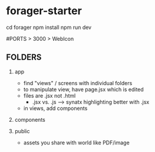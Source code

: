 # forager-starter

cd forager
npm install
npm run dev

#PORTS > 3000 > WebIcon


FOLDERS
-----------------

1. app
    - find "views" / screens with individual folders
    - to manipulate view, have page.jsx which is edited
    - files are .jsx not .html
        - .jsx vs. .js --> synatx highlighting better with .jsx
    - in views, add components


2. components

3. public
    - assets you share with world like PDF/image